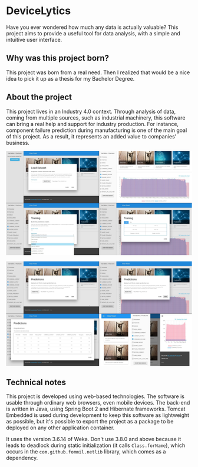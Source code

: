 # DeviceLytics
Have you ever wondered how much any data is actually valuable? This project aims to provide a useful tool for data analysis, with a simple and intuitive user interface.

## Why was this project born?
This project was born from a real need. Then I realized that would be a nice idea to pick it up as a thesis for my Bachelor Degree.

## About the project
This project lives in an Industry 4.0 context. Through analysis of data, coming from multiple sources, such as industrial machinery, this software can bring a real help and support for industry production. For instance, component failure prediction during manufacturing is one of the main goal of this project. As a result, it represents an added value to companies' business.

![Screenshot 1](readme/shot_1.jpg)

![Screenshot 2](readme/shot_2.jpg)

## Technical notes
This project is developed using web-based technologies. The software is usable through ordinary web browsers, even mobile devices. The back-end is written in Java, using Spring Boot 2 and Hibernate frameworks. Tomcat Embedded is used during development to keep this software as lightweight as possible, but it's possible to export the project as a package to be deployed on any other application container.

It uses the version 3.6.14 of Weka. Don't use 3.8.0 and above because it leads to deadlock during static initialization (it calls `Class.forName`), which occurs in the `com.github.fommil.netlib` library, which comes as a dependency.